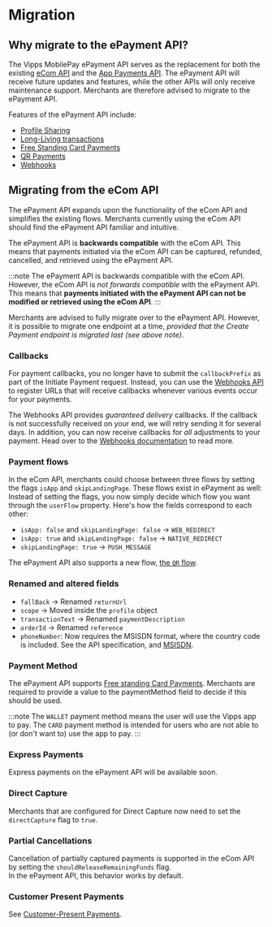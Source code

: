 <!-- START_METADATA
---
title: Migration
sidebar_label: Migration
id: migration
sidebar_position: 11
description: Guide for existing merchants who wish to migrate their integration to the ePayment API.
toc_min_heading_level: 2
toc_max_heading_level: 5
pagination_next: null
pagination_prev: null
---

END_METADATA -->

# Migration

## Why migrate to the ePayment API?

The Vipps MobilePay ePayment API serves as the replacement for both the existing [eCom API](https://vippsas.github.io/vipps-developer-docs/docs/APIs/ecom-api) and the [App Payments API](https://developer.mobilepay.dk/docs/app-payments). The ePayment API will receive future updates and features, while the other APIs will only receive maintenance support. Merchants are therefore advised to migrate to the ePayment API.

Features of the ePayment API include:
* [Profile Sharing](https://vippsas.github.io/vipps-developer-docs/docs/APIs/epayment-api/features/profile-sharing)
* [Long-Living transactions](https://vippsas.github.io/vipps-developer-docs/docs/APIs/epayment-api/features/long-living-payments)
* [Free Standing Card Payments](https://vippsas.github.io/vipps-developer-docs/docs/APIs/epayment-api/features/free-standing-card-payments)
* [QR Payments](https://vippsas.github.io/vipps-developer-docs/docs/APIs/epayment-api/features/qr-payments)
* [Webhooks](https://vippsas.github.io/vipps-developer-docs/docs/APIs/epayment-api/features/webhooks)


## Migrating from the eCom API

The ePayment API expands upon the functionality of the eCom API and simplifies the existing flows. Merchants currently using the eCom API should find the ePayment API familiar and intuitive.

The ePayment API is **backwards compatible** with the eCom API. This means that payments initiated via the eCom API can be captured, refunded, cancelled, and retrieved using the ePayment API.

:::note
The ePayment API is backwards compatible with the eCom API. However, the eCom API is _not forwards compatible_ with the ePayment API. This means that **payments initiated with the ePayment API can not be modified or retrieved using the eCom API**.
:::

Merchants are advised to fully migrate over to the ePayment API. However, it is possible to migrate one endpoint at a time, _provided that the Create Payment endpoint is migrated last (see above note)_.

### Callbacks

For payment callbacks, you no longer have to submit the `callbackPrefix` as part of the Initiate Payment request. Instead, you can use the [Webhooks API](https://vippsas.github.io/vipps-developer-docs/docs/APIs/epayment-api/features/webhooks) to register URLs that will receive callbacks whenever various events occur for your payments.

The Webhooks API provides _guaranteed delivery_ callbacks. If the callback is not successfully received on your end, we will retry sending it for several days. In addition, you can now receive callbacks for _all_ adjustments to your payment. Head over to the [Webhooks documentation](https://vippsas.github.io/vipps-developer-docs/docs/APIs/epayment-api/features/webhooks) to read more.

### Payment flows

In the eCom API, merchants could choose between three flows by setting the flags `isApp` and `skipLandingPage`. These flows exist in ePayment as well: Instead of setting the flags, you now simply decide which flow you want through the `userFlow` property. Here's how the fields correspond to each other:

* `isApp: false` and `skipLandingPage: false` -> `WEB_REDIRECT`
* `isApp: true` and `skipLandingPage: false`  -> `NATIVE_REDIRECT`
* `skipLandingPage: true`                     -> `PUSH_MESSAGE`

The ePayment API also supports a new flow, [the `QR` flow](https://vippsas.github.io/vipps-developer-docs/docs/APIs/epayment-api/features/qr-payments).

### Renamed and altered fields

* `fallBack` -> Renamed `returnUrl`
* `scope` -> Moved inside the `profile` object
* `transactionText` -> Renamed `paymentDescription`
* `orderId` -> Renamed `reference`
* `phoneNumber`: Now requires the MSISDN format, where the country code is included. See the API specification, and [MSISDN](https://en.wikipedia.org/wiki/MSISDN).


### Payment Method

The ePayment API supports [Free standing Card Payments](https://vippsas.github.io/vipps-developer-docs/docs/APIs/epayment-api/features/free-standing-card-payments). Merchants are required to provide a value to the paymentMethod field to decide if this should be used.

:::note
The `WALLET` payment method means the user will use the Vipps app to pay.  The `CARD` payment method is intended for users who are not able to (or don't want to) use the app to pay.
:::
### Express Payments

Express payments on the ePayment API will be available soon.


### Direct Capture

Merchants that are configured for Direct Capture now need to set the `directCapture` flag to `true`.


### Partial Cancellations

Cancellation of partially captured payments is supported in the eCom API by setting the `shouldReleaseRemainingFunds` flag.  
In the ePayment API, this behavior works by default.


### Customer Present Payments

See [Customer-Present Payments](https://vippsas.github.io/vipps-developer-docs/docs/APIs/epayment-api/features/customer-present-payments).
